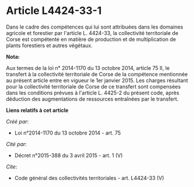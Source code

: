 # Article L4424-33-1

Dans le cadre des compétences qui lui sont attribuées dans les domaines agricole et forestier par l'article L. 4424-33, la
collectivité territoriale de Corse est compétente en matière de production et de multiplication de plants forestiers et
autres végétaux.

**Nota:**

Aux termes de la loi n° 2014-1170 du 13 octobre 2014, article 75 II, le transfert à la collectivité territoriale de Corse de
la compétence mentionnée au présent article entre en vigueur le 1er janvier 2015. Les charges résultant pour la collectivité
territoriale de Corse de ce transfert sont compensées dans les conditions prévues à l'article L. 4425-2 du présent code,
après déduction des augmentations de ressources entraînées par le transfert.

**Liens relatifs à cet article**

_Créé par_:

  - Loi n°2014-1170 du 13 octobre 2014 - art. 75

_Cité par_:

  - Décret n°2015-388 du 3 avril 2015 - art. 1 (V)

_Cite_:

  - Code général des collectivités territoriales - art. L4424-33 (V)
